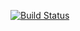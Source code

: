 [![Build Status](https://travis-ci.org/cleberssanches1/ProjetoSpring2Parent.svg?branch=master)](https://travis-ci.org/cleberssanches1/ProjetoSpring2Parent)